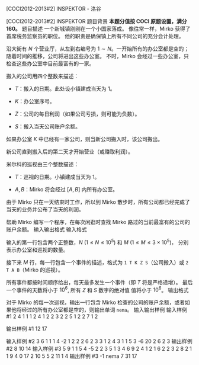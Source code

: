



[COCI2012-2013#2] INSPEKTOR - 洛谷














[COCI2012-2013#2] INSPEKTOR
题目背景
**本题分值按 COCI 原题设置，满分 $160$。**
题目描述
一个新城镇刚刚在一个小国家落成。 像往常一样，Mirko 获得了首席税务监察员的职位。 他的职责是确保镇上所有不同公司的充分会计处理。

沿大街有 $N$ 个营业厅，从左到右编号为 $1\sim N$。一开始所有的办公室都是空的； 随着时间的推移，公司将进出这些办公室。 不时，Mirko 会经过一些办公室，只检查这些办公室中目前最富有的一家。

搬入的公司用四个整数来描述：

- $T$：搬入的日期。此处设小镇建成当天为 $1$。

- $K$：办公室序号。

- $Z$：公司的每日利润（如果公司亏损，则可能为负数）。

- $S$：搬入当天公司账户余额。

如果办公室 $K$ 中已经有一家公司，则当新公司搬入时，该公司搬出。

新公司直到搬入后的第二天才开始营业（或赚取利润）。

米尔科的巡视由三个整数描述：

- $T$：巡视的日期。小镇建成当天为 $1$。

- $A,B$：Mirko 将会经过 $[A,B]$ 内所有办公室。

由于 Mirko 只在一天结束时工作，所以到 Mirko 散步时，所有公司都已经完成了当天的业务并公布了当天的利润。

帮助 Mirko 编写一个程序，在每次闲逛时查找 Mirko 路过的当前最富有的公司的账户余额。
输入输出格式
输入格式

输入的第一行包含两个正整数，$N\ (1 ≤ N ≤ 10^5)$ 和 $M \ (1 ≤ M ≤ 3\times 10^5)$，
分别表示办公室和巡视的数量。

接下来 $M$ 行，每一行包含一个事件的描述，格式为 `1 T K Z S`（公司搬入）或 `2 T A B`（Mirko 的巡视）。

所有事件都按时间顺序给出，每天最多发生一个事件（即 $T$ 将是严格递增）。 最后一个事件的天数将小于 $10^6$, 所有 $Z$ 和 $S$ 数字的绝对值
值将小于 $10^6$。
输出格式

对于 Mirko 的每一次巡视，输出一行包含 Mirko 检查的公司的账户余额，或者如果他将经过的所有办公室都是空的，则输出单词 `nema`。
输入输出样例
输入样例 #1
2 4
1 1 1 2 4
1 2 2 3 2
2 5 1 2
2 7 1 2

输出样例 #1
12
17

输入样例 #2
3 6
1 1 1 4 -2
1 2 2 2 6
2 3 3 1
2 4 3 1
1 5 3 -6 20
2 6 2 3
输出样例 #2
8
10
14
输入样例 #3
5 9
1 1 5 4 -5
2 2 3 5
1 3 4 6 9
2 4 1 2
1 6 2 2 3
2 8 2 1
1 9 4 0 17
2 10 5 5
2 11 1 4
输出样例 #3
-1
nema
7
31
17






